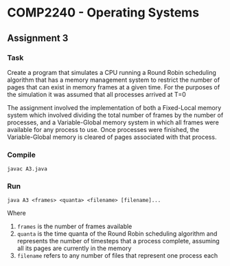 
# COMP2240 - Operating Systems
## Assignment 3
### Task

Create a program that simulates a CPU running a Round Robin scheduling algorithm that has a memory management system to restrict the number of pages that can exist in memory frames at a given time. For the purposes of the simulation it was assumed that all processes arrived at T=0

The assignment involved the implementation of both a Fixed-Local memory system which involved dividing the total number of frames by the number of processes, and a Variable-Global memory system in which all frames were available for any process to use. Once processes were finished, the Variable-Global memory is cleared of pages associated with that process.

### Compile
`javac A3.java`

### Run
`java A3 <frames> <quanta> <filename> [filename]...`

Where 
1. `frames` is the number of frames available
2. `quanta` is the time quanta of the Round Robin scheduling algorithm and represents the number of timesteps that a process complete, assuming all its pages are currently in the memory
3. `filename` refers to any number of files that represent one process each 
